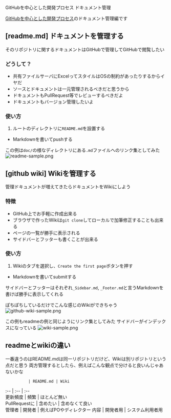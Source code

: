 GitHubを中心とした開発プロセス ドキュメント管理

[GitHubを中心とした開発プロセス]()のドキュメント管理編です

## [readme.md] ドキュメントを管理する
そのリポジトリに関するドキュメントはGitHubで管理してGitHubで閲覧したい

### どうして？
+ 共有ファイルサーバにExcelってスタイルはOSの制約があったりするからイヤだ
+ ソースとドキュメントは一元管理されるべきだと思うから
+ ドキュメントもPullRequest等でレビューするべきだよ
+ ドキュメントもバージョン管理したいよ

### 使い方
1. ルートのディレクトリに`README.md`を設置する
+ Markdownを書いてpushする

この例は`doc/`の様なディレクトリにある`.md`ファイルへのリンク集としてみた
![readme-sample.png](https://qiita-image-store.s3.amazonaws.com/0/113398/a03a9178-694e-7103-22d1-71734a6aadb4.png "readme-sample.png")

## [github wiki] Wikiを管理する
管理ドキュメントが増えてきたらドキュメントをWikiにしよう

### 特徴
+ GitHub上でお手軽に作成出来る
+ ブラウザで作ったWikiは`git clone`してローカルで加筆修正することも出来る
+ ページの一覧が勝手に表示される
+ サイドバーとフッターも書くことが出来る

### 使い方
1. Wikiのタブを選択し、`Create the first page`ボタンを押す
+ Markdownを書いてsubmitする

サイドバーとフッターはそれぞれ`_Sidebar.md`, `_Footer.md`と言うMarkdownを書けば勝手に表示してくれる

ぽちぽちしているだけでこんな感じのWikiができちゃう
![github-wiki-sample.png](https://qiita-image-store.s3.amazonaws.com/0/113398/f0d75f7e-99c0-16dc-9b28-14552bb6ef42.png "github-wiki-sample.png")

この例もreadmeの例と同じようにリンク集としてみた サイドバーがインデックスになっている
![wiki-sample.png](https://qiita-image-store.s3.amazonaws.com/0/113398/d6d83222-5ffd-c43d-028e-e498508a7a4b.png "wiki-sample.png")

## readmeとwikiの違い
一番違うのはREADME.mdは同一リポジトリだけど、Wikiは別リポジトリという点だと思う
両方管理するとしたら、例えばこんな観点で分けると良いんじゃあないかな

              | README.md | Wiki                  
:--           | :--       | :--                   
更新頻度      | 頻繁      | ほとんど無い          
PullRequestに | 含めたい  | 含めなくて良い        
管理者        | 開発者    | 例えばPOやディレクター
内容          | 開発者用  | システム利用者用      
